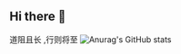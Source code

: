 ## Hi there 👋
道阻且长 ,行则将至
![Anurag's GitHub stats](https://github-readme-stats.vercel.app/api/?username=anuraghazra\&locale=es)
<!--
**anglersking/anglersking** is a ✨ _special_ ✨ repository because its `README.md` (this file) appears on your GitHub profile.

Here are some ideas to get you started:

- 🔭 I’m currently working on ...
- 🌱 I’m currently learning ...
- 👯 I’m looking to collaborate on ...
- 🤔 I’m looking for help with ...
- 💬 Ask me about ...
- 📫 How to reach me: ...
- 😄 Pronouns: ...
- ⚡ Fun fact: ...
-->
